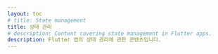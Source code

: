 ```yaml
---
layout: toc
# title: State management
title: 상태 관리
# description: Content covering state management in Flutter apps.
description: Flutter 앱의 상태 관리에 관한 콘텐츠입니다.
---
```

